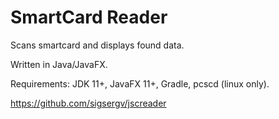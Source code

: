 SmartCard Reader
================

Scans smartcard and displays found data.

Written in Java/JavaFX. 

Requirements: JDK 11+, JavaFX 11+, Gradle, pcscd (linux only).


<https://github.com/sigsergv/jscreader>
